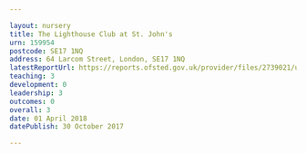 ```yaml
---

layout: nursery
title: The Lighthouse Club at St. John's
urn: 159954
postcode: SE17 1NQ
address: 64 Larcom Street, London, SE17 1NQ
latestReportUrl: https://reports.ofsted.gov.uk/provider/files/2739021/urn/159954.pdf
teaching: 3
development: 0
leadership: 3
outcomes: 0
overall: 3
date: 01 April 2018 
datePublish: 30 October 2017

---
```

